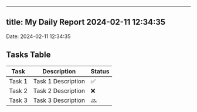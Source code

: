 
---
title: My Daily Report 2024-02-11 12:34:35
---

Date: 2024-02-11 12:34:35

## Tasks Table

| Task | Description | Status |
|------|-------------|--------|
| Task 1 | Task 1 Description | ✅ |
| Task 2 | Task 2 Description | ❌ |
| Task 3 | Task 3 Description | 🔜 |
